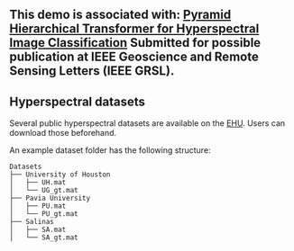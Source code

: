## This demo is associated with: [Pyramid Hierarchical Transformer for Hyperspectral Image Classification]() Submitted for possible publication at IEEE Geoscience and Remote Sensing Letters (IEEE GRSL).


## Hyperspectral datasets

Several public hyperspectral datasets are available on the [EHU]([http://www.ehu.eus/ccwintco/index.php?title=Hyperspectral_Remote_Sensing_Scenes](https://www.ehu.eus/ccwintco/index.php/Hyperspectral_Remote_Sensing_Scenes)). Users can download those beforehand. 

An example dataset folder has the following structure:
```
Datasets
├── University of Houston
│   ├── UH.mat
│   └── UG_gt.mat
├── Pavia University
│   ├── PU.mat
│   └── PU_gt.mat
├── Salinas
│   ├── SA.mat
│   └── SA_gt.mat
